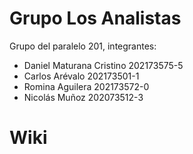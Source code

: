 # Grupo Los Analistas

Grupo del paralelo 201, integrantes:

- Daniel Maturana Cristino 202173575-5
- Carlos Arévalo 202173501-1
- Romina Aguilera 202173572-0
- Nicolás Muñoz 202073512-3

# Wiki
